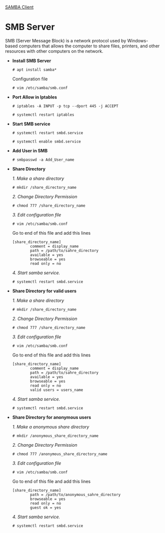 [SAMBA Client](https://github.com/Mr-Secure-Code/Linux_Server/blob/main/Debian/Samba/samba%20client.md)
# SMB Server
SMB (Server Message Block) is a network protocol used by Windows-based computers that allows the computer to share files, printers, and other resources with other computers on the network.

-   **Install SMB Server**
	```
	# apt install samba*
	```
    
	Configuration file
    ```
	# vim /etc/samba/smb.conf
	```	
-   **Port Allow in Iptables**
    ```
	# iptables -A INPUT -p tcp --dport 445 -j ACCEPT
	```	
	```
	# systemctl restart iptables
	```	
-   **Start SMB service**
	```
	# systemctl restart smbd.service
	```
    ```
	# systemctl enable smbd.service
	```
-   **Add User in SMB**
	```
	# smbpasswd -a Add_User_name
    ```

-	**Share Directory**

	*1. Make a share directory*
	```
	# mkdir /share_directory_name
	```
	*2. Change Directory Permission*
	```
	# chmod 777 /share_directory_name
	```
	*3. Edit configuration file*
	```
	# vim /etc/samba/smb.conf
	```
	Go to end of this file and add this lines
		
		[share_directory_name]
				comment	= display_name
				path = /path/to/sahre_directory
				available = yes
				browseable = yes
				read only = no

	*4. Start samba service.*

	```
	# systemctl restart smbd.service
	```
-	**Share Directory for valid users**

	*1. Make a share directory*
	```
	# mkdir /share_directory_name
	```
	*2. Change Directory Permission*
	```
	# chmod 777 /share_directory_name
	```
	*3. Edit configuration file*
	```
	# vim /etc/samba/smb.conf
	```
	Go to end of this file and add this lines
		
		[share_directory_name]
				comment	= display_name
				path = /path/to/sahre_directory
				available = yes
				browseable = yes
				read only = no
				valid users = users_name
	*4. Start samba service.*

	```
	# systemctl restart smbd.service
	```
-	**Share Directory for anonymous users**

	*1. Make a anonymous share directory*
	```
	# mkdir /anonymous_share_directory_name
	```
	*2. Change Directory Permission*
	```
	# chmod 777 /anonymous_share_directory_name
	```
	*3. Edit configuration file*
	```
	# vim /etc/samba/smb.conf
	```
	Go to end of this file and add this lines
		
		[share_directory_name]
				path = /path/to/anonymous_sahre_directory
				browseable = yes
				read only = no
				guest ok = yes

	*4. Start samba service.*
	```
	# systemctl restart smbd.service
	```

